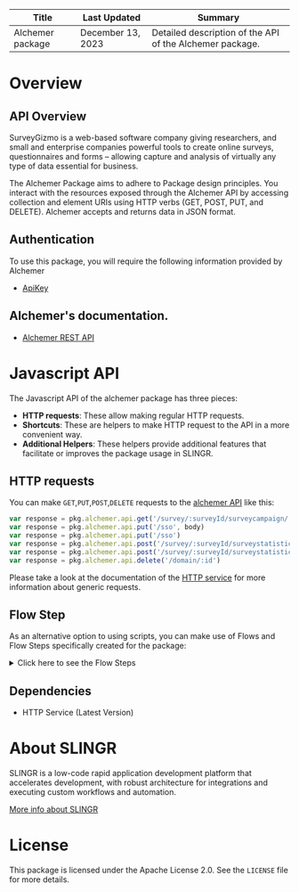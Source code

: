 <table>
    <thead>
    <tr>
        <th>Title</th>
        <th>Last Updated</th>
        <th>Summary</th>
    </tr>
    </thead>
    <tbody>
    <tr>
        <td>Alchemer package</td>
        <td>December 13, 2023</td>
        <td>Detailed description of the API of the Alchemer package.</td>
    </tr>
    </tbody>
</table>

# Overview

## API Overview
SurveyGizmo is a web-based software company giving researchers, and small and enterprise companies powerful tools to create online surveys, questionnaires and forms – allowing capture and analysis of virtually any type of data essential for business.

The Alchemer Package aims to adhere to Package design principles.
You interact with the resources exposed through the Alchemer API by accessing collection and element URIs using HTTP verbs
(GET, POST, PUT, and DELETE). Alchemer accepts and returns data in JSON format.

## Authentication

To use this package, you will require the following information provided by Alchemer

- [ApiKey](https://apihelp.alchemer.com/help/authentication)

## Alchemer's documentation.

- [Alchemer REST API](https://apihelp.alchemer.com/help)

# Javascript API

The Javascript API of the alchemer package has three pieces:

- **HTTP requests**: These allow making regular HTTP requests.
- **Shortcuts**: These are helpers to make HTTP request to the API in a more convenient way.
- **Additional Helpers**: These helpers provide additional features that facilitate or improves the package usage in SLINGR.

## HTTP requests
You can make `GET`,`PUT`,`POST`,`DELETE` requests to the [alchemer API](API_URL_HERE) like this:
```javascript
var response = pkg.alchemer.api.get('/survey/:surveyId/surveycampaign/:surveyCampaignId/emailmessage')
var response = pkg.alchemer.api.put('/sso', body)
var response = pkg.alchemer.api.put('/sso')
var response = pkg.alchemer.api.post('/survey/:surveyId/surveystatistic/:id', body)
var response = pkg.alchemer.api.post('/survey/:surveyId/surveystatistic/:id')
var response = pkg.alchemer.api.delete('/domain/:id')
```

Please take a look at the documentation of the [HTTP service](https://github.com/slingr-stack/http-service)
for more information about generic requests.

## Flow Step

As an alternative option to using scripts, you can make use of Flows and Flow Steps specifically created for the package:
<details>
    <summary>Click here to see the Flow Steps</summary>

<br>

### Generic Flow Step

Generic flow step for full use of the entire package and its services.

<h3>Inputs</h3>

<table>
    <thead>
    <tr>
        <th>Label</th>
        <th>Type</th>
        <th>Required</th>
        <th>Default</th>
        <th>Visibility</th>
        <th>Description</th>
    </tr>
    </thead>
    <tbody>
    <tr>
        <td>URL (Method)</td>
        <td>choice</td>
        <td>yes</td>
        <td> - </td>
        <td>Always</td>
        <td>
            This is the http method to be used against the endpoint. <br>
            Possible values are: <br>
            <i><strong>GET,PUT,POST,DELETE</strong></i>
        </td>
    </tr>
    <tr>
        <td>URL (Path)</td>
        <td>choice</td>
        <td>yes</td>
        <td> - </td>
        <td>Always</td>
        <td>
            The url to which this endpoint will send the request. This is the exact service to which the http request will be made. <br>
            Possible values are: <br>
            <i><strong>/account<br>/accountteams<br>/accountteams/{id}<br>/accountuser<br>/accountuser/{id}<br>/domain<br>/domain/{id}<br>/sso<br>/sso/{id}<br>/surveytheme<br>/surveytheme/{id}<br>/contactlist<br>/contactlist/{id}<br>/contactlist/{contactListId}/contactlistcontact<br>/contactlist/{contactListId}/contactlistcontact/{id}<br>/contactcustomfield<br>/contactcustomfield/{id}<br>/survey<br>/survey/{id}<br>/survey/{surveyId}/surveypage<br>/survey/{surveyId}/surveypage/{id}<br>/survey/{surveyId}/surveyquestion<br>/survey/{surveyId}/surveyquestion/{id}<br>/survey/{surveyOption}/surveyquestion/{surveyQuestionId}/surveyoption<br>/survey/{surveyOption}/surveyquestion/{surveyQuestionId}/surveyoption/{id}<br>/survey/{surveyId}/surveycampaign<br>/survey/{surveyId}/surveycampaign/{id}<br>/survey/{surveyId}/surveycampaign/{surveyCampaignId}/surveycontact<br>/survey/{surveyId}/surveycampaign/{surveyCampaignId}/surveycontact/{id}<br>/survey/{surveyId}/surveycampaign/{surveyCampaignId}/emailmessage<br>/survey/{surveyId}/surveycampaign/{surveyCampaignId}/emailmessage/{id}<br>/survey/{surveyId}/surveyresponse<br>/survey/{surveyId}/surveyresponse/{id}<br>/survey/{surveyId}/surveystatistic<br>/survey/{surveyId}/surveystatistic/{id}<br>/survey/{surveyId}/surveyreport<br>/survey/{surveyId}/surveyreport/{id}<br>/survey/{surveyId}/quotas<br>/survey/{surveyId}/quotas/{id}<br>/accountteams<br>/accountuser<br>/domain<br>/sso<br>/surveytheme<br>/contactlist<br>/contactlist/{contactListId}/contactlistcontact<br>/contactcustomfield<br>/survey<br>/survey/{surveyId}/surveypage<br>/survey/{surveyId}/surveyquestion<br>/survey/{surveyOption}/surveyquestion/{surveyQuestionId}/surveyoption<br>/survey/{surveyId}/surveycampaign<br>/survey/{surveyId}/surveycampaign/{surveyCampaignId}/surveycontact<br>/survey/{surveyId}/surveycampaign/{surveyCampaignId}/emailmessage<br>/survey/{surveyId}/surveyresponse<br>/survey/{surveyId}/surveystatistic<br>/survey/{surveyId}/surveyreport<br>/survey/{surveyId}/quotas<br>/accountteams/{id}<br>/accountuser/{id}<br>/domain/{id}<br>/sso/{id}<br>/surveytheme/{id}<br>/contactlist/{id}<br>/contactlist/{contactListId}/contactlistcontact/{id}<br>/contactcustomfield/{id}<br>/survey/{id}<br>/survey/{surveyId}/surveypage/{id}<br>/survey/{surveyId}/surveyquestion/{id}<br>/survey/{surveyOption}/surveyquestion/{surveyQuestionId}/surveyoption/{id}<br>/survey/{surveyId}/surveycampaign/{id}<br>/survey/{surveyId}/surveycampaign/{surveyCampaignId}/surveycontact/{id}<br>/survey/{surveyId}/surveycampaign/{surveyCampaignId}/emailmessage/{id}<br>/survey/{surveyId}/surveyresponse/{id}<br>/survey/{surveyId}/surveystatistic/{id}<br>/survey/{surveyId}/surveyreport/{id}<br>/survey/{surveyId}/quotas/{id}<br>/accountteams/{id}<br>/accountuser/{id}<br>/domain/{id}<br>/sso/{id}<br>/surveytheme/{id}<br>/contactlist/{id}<br>/contactlist/{contactListId}/contactlistcontact/{id}<br>/contactcustomfield/{id}<br>/survey/{id}<br>/survey/{surveyId}/surveypage/{id}<br>/survey/{surveyId}/surveyquestion/{id}<br>/survey/{surveyOption}/surveyquestion/{surveyQuestionId}/surveyoption/{id}<br>/survey/{surveyId}/surveycampaign/{id}<br>/survey/{surveyId}/surveycampaign/{surveyCampaignId}/surveycontact/{id}<br>/survey/{surveyId}/surveycampaign/{surveyCampaignId}/emailmessage/{id}<br>/survey/{surveyId}/surveyresponse/{id}<br>/survey/{surveyId}/surveystatistic/{id}<br>/survey/{surveyId}/surveyreport/{id}<br>/survey/{surveyId}/quotas/{id}<br></strong></i>
        </td>
    </tr>
    <tr>
        <td>Headers</td>
        <td>keyValue</td>
        <td>no</td>
        <td> - </td>
        <td>Always</td>
        <td>
            Used when you want to have a custom http header for the request.
        </td>
    </tr>
    <tr>
        <td>Query Params</td>
        <td>keyValue</td>
        <td>no</td>
        <td> - </td>
        <td>Always</td>
        <td>
            Used when you want to have a custom query params for the http call.
        </td>
    </tr>
    <tr>
        <td>Body</td>
        <td>json</td>
        <td>no</td>
        <td> - </td>
        <td>Always</td>
        <td>
            A payload of data can be sent to the server in the body of the request.
        </td>
    </tr>
    <tr>
        <td>Override Settings</td>
        <td>boolean</td>
        <td>no</td>
        <td> false </td>
        <td>Always</td>
        <td></td>
    </tr>
    <tr>
        <td>Follow Redirect</td>
        <td>boolean</td>
        <td>no</td>
        <td> false </td>
        <td> overrideSettings </td>
        <td>Indicates that the resource has to be downloaded into a file instead of returning it in the response.</td>
    </tr>
    <tr>
        <td>Download</td>
        <td>boolean</td>
        <td>no</td>
        <td> false </td>
        <td> overrideSettings </td>
        <td>If true the method won't return until the file has been downloaded, and it will return all the information of the file.</td>
    </tr>
    <tr>
        <td>File name</td>
        <td>text</td>
        <td>no</td>
        <td></td>
        <td> overrideSettings </td>
        <td>If provided, the file will be stored with this name. If empty the file name will be calculated from the URL.</td>
    </tr>
    <tr>
        <td>Full response</td>
        <td> boolean </td>
        <td>no</td>
        <td> false </td>
        <td> overrideSettings </td>
        <td>Include extended information about response</td>
    </tr>
    <tr>
        <td>Connection Timeout</td>
        <td> number </td>
        <td>no</td>
        <td> 5000 </td>
        <td> overrideSettings </td>
        <td>Connect a timeout interval, in milliseconds (0 = infinity).</td>
    </tr>
    <tr>
        <td>Read Timeout</td>
        <td> number </td>
        <td>no</td>
        <td> 60000 </td>
        <td> overrideSettings </td>
        <td>Read a timeout interval, in milliseconds (0 = infinity).</td>
    </tr>
    </tbody>
</table>

<h3>Outputs</h3>

<table>
    <thead>
    <tr>
        <th>Name</th>
        <th>Type</th>
        <th>Description</th>
    </tr>
    </thead>
    <tbody>
    <tr>
        <td>response</td>
        <td>object</td>
        <td>
            Object resulting from the response to the endpoint call.
        </td>
    </tr>
    </tbody>
</table>


</details>

## Dependencies
* HTTP Service (Latest Version)


# About SLINGR

SLINGR is a low-code rapid application development platform that accelerates development, with robust architecture for integrations and executing custom workflows and automation.

[More info about SLINGR](https://slingr.io)

# License

This package is licensed under the Apache License 2.0. See the `LICENSE` file for more details.
